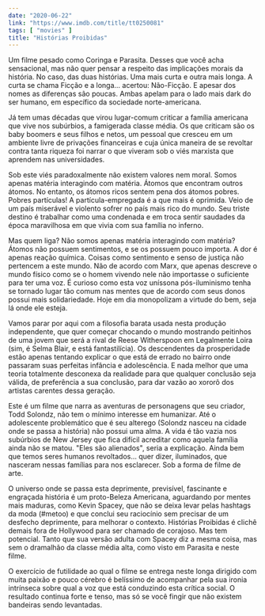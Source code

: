 ```yaml
---
date: "2020-06-22"
link: "https://www.imdb.com/title/tt0250081"
tags: [ "movies" ]
title: "Histórias Proibidas"
---
```

Um filme pesado como Coringa e Parasita. Desses que você acha sensacional, mas não quer pensar a respeito das implicações morais da história. No caso, das duas histórias. Uma mais curta e outra mais longa. A curta se chama Ficção e a longa... acertou: Não-Ficção. E apesar dos nomes as diferenças são poucas. Ambas apelam para o lado mais dark do ser humano, em específico da sociedade norte-americana.

Já tem umas décadas que virou lugar-comum criticar a família americana que vive nos subúrbios, a famigerada classe média. Os que criticam são os baby boomers e seus filhos e netos, um pessoal que cresceu em um ambiente livre de privações financeiras e cuja única maneira de se revoltar contra tanta riqueza foi narrar o que viveram sob o viés marxista que aprendem nas universidades.

Sob este viés paradoxalmente não existem valores nem moral. Somos apenas matéria interagindo com matéria. Átomos que encontram outros átomos. No entanto, os átomos ricos sentem pena dos átomos pobres. Pobres partículas! A partícula-empregada é a que mais é oprimida. Veio de um país miserável e violento sofrer no país mais rico do mundo. Seu triste destino é trabalhar como uma condenada e em troca sentir saudades da época maravilhosa em que vivia com sua família no inferno.

Mas quem liga? Não somos apenas matéria interagindo com matéria? Átomos não possuem sentimentos, e se os possuem pouco importa. A dor é apenas reação química. Coisas como sentimento e senso de justiça não pertencem a este mundo. Não de acordo com Marx, que apenas descreve o mundo físico como se o homem vivendo nele não importasse o suficiente para ter uma voz. É curioso como esta voz uníssona pós-iluminismo tenha se tornado lugar tão comum nas mentes que de acordo com seus donos possui mais solidariedade. Hoje em dia monopolizam a virtude do bem, seja lá onde ele esteja.

Vamos parar por aqui com a filosofia barata usada nesta produção independente, que quer começar chocando o mundo mostrando peitinhos de uma jovem que será a rival de Reese Witherspoon em Legalmente Loira (sim, é Selma Blair, e está fantastilícia). Os descendentes da prosperidade estão apenas tentando explicar o que está de errado no bairro onde passaram suas perfeitas infância e adolescência. E nada melhor que uma teoria totalmente desconexa da realidade para que qualquer conclusão seja válida, de preferência a sua conclusão, para dar vazão ao xororô dos artistas carentes dessa geração.

Este é um filme que narra as aventuras de personagens que seu criador, Todd Solondz, não tem o mínimo interesse em humanizar. Até o adolescente problemático que é seu alterego (Solondz nasceu na cidade onde se passa a história) não possui uma alma. A vida é tão vazia nos subúrbios de New Jersey que fica difícil acreditar como aquela família ainda não se matou. "Eles são alienados", seria a explicação. Ainda bem que temos seres humanos revoltados... quer dizer, iluminados, que nasceram nessas famílias para nos esclarecer. Sob a forma de filme de arte.

O universo onde se passa esta deprimente, previsível, fascinante e engraçada história é um proto-Beleza Americana, aguardando por mentes mais maduras, como Kevin Spacey, que não se deixa levar pelas hashtags da moda (#metoo) e que conclui seu raciocínio sem precisar de um desfecho deprimente, para melhorar o contexto. Histórias Proibidas é clichê demais fora de Hollywood para ser chamado de corajoso. Mas tem potencial. Tanto que sua versão adulta com Spacey diz a mesma coisa, mas sem o dramalhão da classe média alta, como visto em Parasita e neste filme.

O exercício de futilidade ao qual o filme se entrega neste longa dirigido com muita paixão e pouco cérebro é belíssimo de acompanhar pela sua ironia intrínseca sobre qual a voz que está conduzindo esta crítica social. O resultado continua forte e tenso, mas só se você fingir que não existem bandeiras sendo levantadas.
